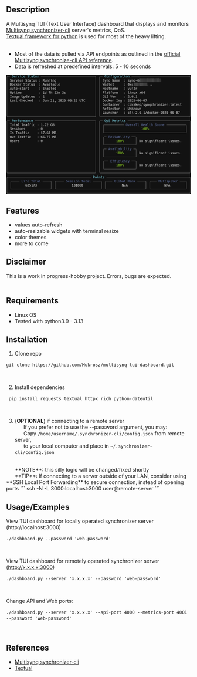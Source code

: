 
## Description
A Multisynq TUI (Text User Interface) dashboard that displays and monitors [Multisynq synchronizer-cli](https://github.com/multisynq/synchronizer-cli) server's metrics, QoS.<br/>
[Textual framework for python](https://textual.textualize.io/) is used for most of the heavy lifting.<br/><br/>
- Most of the data is pulled via API endpoints as outlined in the [official Multisynq synchronize-cli API reference](https://github.com/multisynq/synchronizer-cli?tab=readme-ov-file#dashboard-api-port-3000).<br/>
- Data is refreshed at predefined intervals: 5 - 10 seconds<br/>

![Sample](assets/images/multisync_example1.png)

## Features
- values auto-refresh 
- auto-resizable widgets with terminal resize 
- color themes
- more to come


## Disclaimer
This is a work in progress-hobby project. Errors, bugs are expected.<br/><br/>

## Requirements
- Linux OS
- Tested with python3.9 - 3.13

  
## Installation

1) Clone repo
```
git clone https://github.com/Mukrosz/multisynq-tui-dashboard.git
```
<br/>

2) Install dependencies
```
 pip install requests textual httpx rich python-dateutil
```
<br/>

3) (**OPTIONAL**) if connecting to a remote server<br/>
&nbsp;&nbsp;&nbsp;&nbsp;&nbsp;&nbsp;If you prefer not to use the --password argument, you may:<br/>
&nbsp;&nbsp;&nbsp;&nbsp;&nbsp;&nbsp;Copy `/home/username/.synchronizer-cli/config.json` from remote server,<br/>
&nbsp;&nbsp;&nbsp;&nbsp;&nbsp;&nbsp;to your local computer and place in `~/.synchronizer-cli/config.json`
<br/>
&nbsp;&nbsp;&nbsp;&nbsp;&nbsp;&nbsp;**NOTE**: this silly logic will be changed/fixed shortly<br/>
&nbsp;&nbsp;&nbsp;&nbsp;&nbsp;&nbsp;**TIP**: If connecting to a server outside of your LAN, consider using **SSH Local Port Forwarding** to secure connection, instead of opening ports
```
ssh -N -L 3000:localhost:3000 user@remote-server
```
<br/>

## Usage/Examples

View TUI dashboard for locally operated synchronizer server (http://localhost:3000)
```
./dashboard.py --password 'web-password'
```
<br/>

View TUI dashboard for remotely operated synchronizer server (http://x.x.x.x:3000)
```
./dashboard.py --server 'x.x.x.x' --password 'web-password'
```
<br/>

Change API and Web ports:
```
./dashboard.py --server 'x.x.x.x' --api-port 4000 --metrics-port 4001 --password 'web-password'
```

<br/>

## References
- [Multisynq synchronizer-cli](https://github.com/multisynq/synchronizer-cli)
- [Textual](https://textual.textualize.io/)
